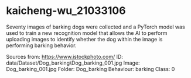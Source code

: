 # kaicheng-wu_21033106
Seventy images of barking dogs were collected and a PyTorch model was used to train a new recognition model that allows the AI to perform uploading images to identify whether the dog within the image is performing barking behavior.

Sources from: https://www.istockphoto.com/
ID: data/Dataset/Dog_barking\Dog_barking_001.jpg
Image: Dog_barking_001.jpg
Folder: Dog_barking
Behaviour: barking
Class: 0

